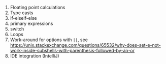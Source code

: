 1. Floating point calculations
2. Type casts
3. if-elseif-else
4. primary expressions
5. switch
6. Loops
7. Work-around for options with `||`, see https://unix.stackexchange.com/questions/65532/why-does-set-e-not-work-inside-subshells-with-parenthesis-followed-by-an-or
8. IDE integration (IntelliJ)